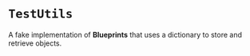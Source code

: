 # ``TestUtils``

A fake implementation of **Blueprints** that uses a dictionary to store and retrieve objects.
